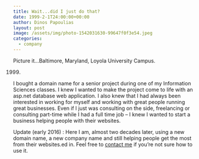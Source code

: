 ```yaml
---
title: Wait...did I just do that?
date: 1999-2-1T24:00:00+00:00
author: Dinos Papoulias
layout: post
image: /assets/img/photo-1542031630-99647f0f3e54.jpeg
categories:
  - company
---
```

Picture it...Baltimore, Maryland, Loyola University Campus.

1999.

I bought a domain name for a senior project during one of my Information Sciences classes. I knew I wanted to make  the project come to life with an asp.net database web application. I also knew that I had always been interested in working for myself and working with great people running great businesses. Even if I just was consulting on the side, freelancing or consulting part-time while I had a full time job – I knew I wanted to start a business helping people with their websites.

Update (early 2016) : Here I am, almost two decades later, using a new domain name, a new company name and still helping people get the most from their websites.ed in. Feel free to [contact me](/contact/) if you&#8217;re not sure how to use it.
